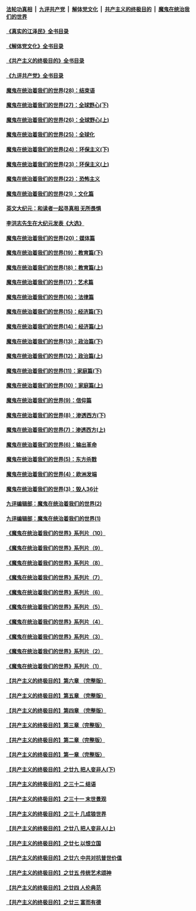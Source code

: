 ####  [法轮功真相](../../../../basic/blob/master/README.md?t=08162301) &nbsp;|&nbsp; [九评共产党](../../../../9ping.md/blob/master/README.md?t=08162301) &nbsp;|&nbsp; [解体党文化](../../../../jtdwh.md/blob/master/README.md?t=08162301)  &nbsp;|&nbsp; [共产主义的终极目的](../../../../gczydzjmd.md/blob/master/README.md?t=08162301) &nbsp;|&nbsp; [魔鬼在统治我们的世界](../../../../mgztzwmdsj.md/blob/master/README.md?t=08162301) 

#### [《真实的江泽民》全书目录](../pages/nsc422/n13721399.md?t=08162301) 

#### [《解体党文化》全书目录](../pages/nsc422/n13721157.md?t=08162301) 

#### [《共产主义的终极目的》全书目录](../pages/nsc422/n13721048.md?t=08162301) 

#### [《九评共产党》全书目录](../pages/nsc422/n13708085.md?t=08162301) 

#### [魔鬼在统治着我们的世界(28)：结束语](../pages/nsc422/n10936246.md?t=08162301) 

#### [魔鬼在统治着我们的世界(27)：全球野心(下)](../pages/nsc422/n10928319.md?t=08162301) 

#### [魔鬼在统治着我们的世界(26)：全球野心(上)](../pages/nsc422/n10900318.md?t=08162301) 

#### [魔鬼在统治着我们的世界(25)：全球化](../pages/nsc422/n10788205.md?t=08162301) 

#### [魔鬼在统治着我们的世界(24)：环保主义(下)](../pages/nsc422/n10695307.md?t=08162301) 

#### [魔鬼在统治着我们的世界(23)：环保主义(上)](../pages/nsc422/n10688613.md?t=08162301) 

#### [魔鬼在统治着我们的世界(22)：恐怖主义](../pages/nsc422/n10614727.md?t=08162301) 

#### [魔鬼在统治着我们的世界(21)：文化篇](../pages/nsc422/n10597706.md?t=08162301) 

#### [英文大纪元：和读者一起寻真相 无所畏惧](../pages/nsc422/n12542027.md?t=08162301) 

#### [李洪志先生在大纪元发表《大选》](../pages/nsc422/n12534746.md?t=08162301) 

#### [魔鬼在统治着我们的世界(20)：媒体篇](../pages/nsc422/n10586579.md?t=08162301) 

#### [魔鬼在统治着我们的世界(19)：教育篇(下)](../pages/nsc422/n10564808.md?t=08162301) 

#### [魔鬼在统治着我们的世界(18)：教育篇(上)](../pages/nsc422/n10526970.md?t=08162301) 

#### [魔鬼在统治着我们的世界(17)：艺术篇](../pages/nsc422/n10499093.md?t=08162301) 

#### [魔鬼在统治着我们的世界(16)：法律篇](../pages/nsc422/n10485969.md?t=08162301) 

#### [魔鬼在统治着我们的世界(15)：经济篇(下)](../pages/nsc422/n10469975.md?t=08162301) 

#### [魔鬼在统治着我们的世界(14)：经济篇(上)](../pages/nsc422/n10457370.md?t=08162301) 

#### [魔鬼在统治着我们的世界(13)：政治篇(下)](../pages/nsc422/n10448270.md?t=08162301) 

#### [魔鬼在统治着我们的世界(12)：政治篇(上)](../pages/nsc422/n10444576.md?t=08162301) 

#### [魔鬼在统治着我们的世界(11)：家庭篇(下)](../pages/nsc422/n10440961.md?t=08162301) 

#### [魔鬼在统治着我们的世界(10)：家庭篇(上)](../pages/nsc422/n10435448.md?t=08162301) 

#### [魔鬼在统治着我们的世界(9)：信仰篇](../pages/nsc422/n10432159.md?t=08162301) 

#### [魔鬼在统治着我们的世界(8)：渗透西方(下)](../pages/nsc422/n10429603.md?t=08162301) 

#### [魔鬼在统治着我们的世界(7)：渗透西方(上)](../pages/nsc422/n10426013.md?t=08162301) 

#### [魔鬼在统治着我们的世界(6)：输出革命](../pages/nsc422/n10421536.md?t=08162301) 

#### [魔鬼在统治着我们的世界(5)：东方杀戮](../pages/nsc422/n10417707.md?t=08162301) 

#### [魔鬼在统治着我们的世界(4)：欧洲发端](../pages/nsc422/n10414890.md?t=08162301) 

#### [魔鬼在统治着我们的世界(3)：毁人36计](../pages/nsc422/n10411583.md?t=08162301) 

#### [九评编辑部：魔鬼在统治着我们的世界(2)](../pages/nsc422/n10410036.md?t=08162301) 

#### [九评编辑部：魔鬼在统治着我们的世界(1)](../pages/nsc422/n10406825.md?t=08162301) 

#### [《魔鬼在统治着我们的世界》系列片（10）](../pages/nsc422/n12292670.md?t=08162301) 

#### [《魔鬼在统治着我们的世界》系列片（9）](../pages/nsc422/n12290859.md?t=08162301) 

#### [《魔鬼在统治着我们的世界》系列片（8）](../pages/nsc422/n12287445.md?t=08162301) 

#### [《魔鬼在统治着我们的世界》系列片（7）](../pages/nsc422/n12283425.md?t=08162301) 

#### [《魔鬼在统治着我们的世界》系列片（6）](../pages/nsc422/n12282314.md?t=08162301) 

#### [《魔鬼在统治着我们的世界》系列片（5）](../pages/nsc422/n12281419.md?t=08162301) 

#### [《魔鬼在统治着我们的世界》系列片（4）](../pages/nsc422/n12274024.md?t=08162301) 

#### [《魔鬼在统治着我们的世界》系列片（3）](../pages/nsc422/n12271322.md?t=08162301) 

#### [《魔鬼在统治着我们的世界》系列片（2）](../pages/nsc422/n12269049.md?t=08162301) 

#### [《魔鬼在统治着我们的世界》系列片（1）](../pages/nsc422/n12267575.md?t=08162301) 

#### [【共产主义的终极目的】第六章 （完整版）](../pages/nsc422/n11428913.md?t=08162301) 

#### [【共产主义的终极目的】第五章 （完整版）](../pages/nsc422/n11428912.md?t=08162301) 

#### [【共产主义的终极目的】第四章 （完整版）](../pages/nsc422/n11428907.md?t=08162301) 

#### [【共产主义的终极目的】第三章（完整版）](../pages/nsc422/n11428848.md?t=08162301) 

#### [【共产主义的终极目的】第二章（完整版）](../pages/nsc422/n11428831.md?t=08162301) 

#### [【共产主义的终极目的】第一章（完整版）](../pages/nsc422/n11417651.md?t=08162301) 

#### [【共产主义的终极目的】之廿九 把人变非人(下)](../pages/nsc422/n11344140.md?t=08162301) 

#### [【共产主义的终极目的】之三十二 结语](../pages/nsc422/n11360535.md?t=08162301) 

#### [【共产主义的终极目的】之三十一 末世景观](../pages/nsc422/n11351129.md?t=08162301) 

#### [【共产主义的终极目的】之三十 几成狼世界](../pages/nsc422/n11348280.md?t=08162301) 

#### [【共产主义的终极目的】之廿八 把人变非人(上)](../pages/nsc422/n11340492.md?t=08162301) 

#### [【共产主义的终极目的】之廿七 以恨立国](../pages/nsc422/n11336944.md?t=08162301) 

#### [【共产主义的终极目的】之廿六 中共对抗普世价值](../pages/nsc422/n11324785.md?t=08162301) 

#### [【共产主义的终极目的】之廿五 传统艺术颂神](../pages/nsc422/n11296396.md?t=08162301) 

#### [【共产主义的终极目的】之廿四 人伦典范](../pages/nsc422/n11296397.md?t=08162301) 

#### [【共产主义的终极目的】之廿三 富而有德](../pages/nsc422/n11283598.md?t=08162301) 

